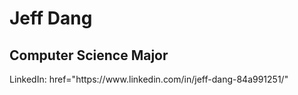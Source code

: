<!DOCTYPE html>
<html lang="en">
  <head>
    <meta charset="utf-8">
    <meta name="viewport" content="width=device-width, initial-scale=1.0"/>
  </head>
  <body>
    <div class="description">
      <h1>Jeff Dang</h1>
      <h2>Computer Science Major</h2>
      <p>LinkedIn: href="https://www.linkedin.com/in/jeff-dang-84a991251/"</p>
    </div>
  </body>
